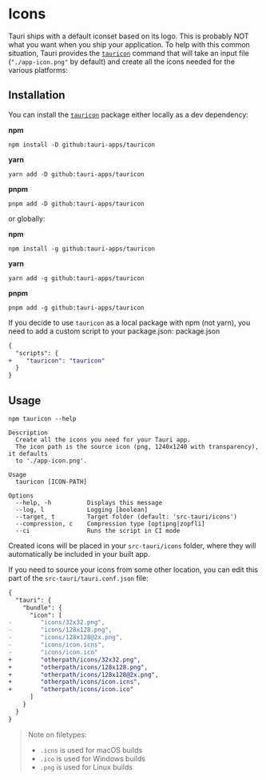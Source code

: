 # Icons

Tauri ships with a default iconset based on its logo. This is probably NOT what
you want when you ship your application. To help with this common situation,
Tauri provides the [`tauricon`] command that will take an input file
(`"./app-icon.png"` by default) and create all the icons needed for the various
platforms:

## Installation

You can install the [`tauricon`] package either locally as a dev dependency:

**npm**
```console
npm install -D github:tauri-apps/tauricon
```
**yarn**
```console
yarn add -D github:tauri-apps/tauricon
```
**pnpm**
```console
pnpm add -D github:tauri-apps/tauricon
```
or globally:

**npm**
```console
npm install -g github:tauri-apps/tauricon
```
**yarn**
```console
yarn add -g github:tauri-apps/tauricon
```
**pnpm**
```console
pnpm add -g github:tauri-apps/tauricon
```

If you decide to use `tauricon` as a local package with npm (not yarn), you need
to add a custom script to your package.json: package.json

```diff
{
  "scripts": {
+    "tauricon": "tauricon"
  }
}
```

## Usage

```text
npm tauricon --help

Description
  Create all the icons you need for your Tauri app.
  The icon path is the source icon (png, 1240x1240 with transparency), it defaults
  to './app-icon.png'.

Usage
  tauricon [ICON-PATH]

Options
  --help, -h          Displays this message
  --log, l            Logging [boolean]
  --target, t         Target folder (default: 'src-tauri/icons')
  --compression, c    Compression type [optipng|zopfli]
  --ci                Runs the script in CI mode
```

Created icons will be placed in your `src-tauri/icons` folder, where they will
automatically be included in your built app.

If you need to source your icons from some other location, you can edit this
part of the `src-tauri/tauri.conf.json` file:

```diff
{
  "tauri": {
    "bundle": {
      "icon": [
-        "icons/32x32.png",
-        "icons/128x128.png",
-        "icons/128x128@2x.png",
-        "icons/icon.icns",
-        "icons/icon.ico"
+        "otherpath/icons/32x32.png",
+        "otherpath/icons/128x128.png",
+        "otherpath/icons/128x128@2x.png",
+        "otherpath/icons/icon.icns",
+        "otherpath/icons/icon.ico"
      ]
    }
  }
}
```

> Note on filetypes:
> 
> - `.icns` is used for macOS builds
> - `.ico` is used for Windows builds
> - `.png` is used for Linux builds

[`tauricon`]: https://github.com/tauri-apps/tauricon

